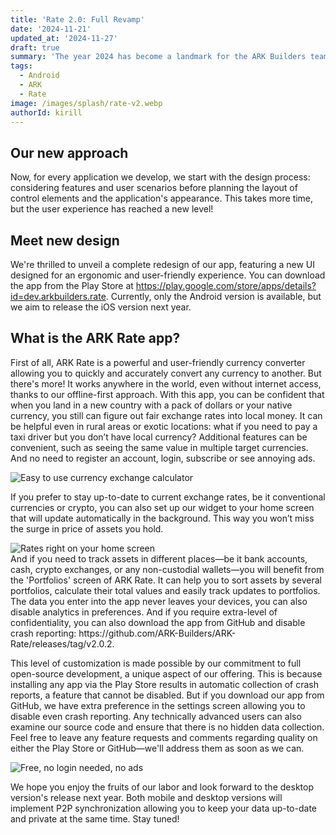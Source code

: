 ```yaml
---
title: 'Rate 2.0: Full Revamp'
date: '2024-11-21'
updated_at: '2024-11-27'
draft: true
summary: 'The year 2024 has become a landmark for the ARK Builders team as we have reached a completely new level, making a leap in all aspects of open-source application development. First, we expanded our team to work not only on mobile apps but also on native apps for desktop and laptop devices running macOS, Linux, and Windows. Second, we have thoroughly focused on the design of our applications, emphasizing not only security and privacy but also ease of use and user satisfaction. As a result of this new approach, we have completely redesigned the Rate app — a currency exchange calculator and private portfolio manager.'
tags:
  - Android
  - ARK
  - Rate
image: /images/splash/rate-v2.webp
authorId: kirill
---
```


## Our new approach

Now, for every application we develop, we start with the design process: considering features and user scenarios before planning the layout of control elements and the application's appearance. This takes more time, but the user experience has reached a new level!

## Meet new design

We're thrilled to unveil a complete redesign of our app, featuring a new UI designed for an ergonomic and user-friendly experience. You can download the app from the Play Store at https://play.google.com/store/apps/details?id=dev.arkbuilders.rate. Currently, only the Android version is available, but we aim to release the iOS version next year.

## What is the ARK Rate app?

First of all, ARK Rate is a powerful and user-friendly currency converter allowing you to quickly and accurately convert any currency to another. But there's more! It works anywhere in the world, even without internet access, thanks to our offline-first approach. With this app, you can be confident that when you land in a new country with a pack of dollars or your native currency, you still can figure out fair exchange rates into local money. It can be helpful even in rural areas or exotic locations: what if you need to pay a taxi driver but you don’t have local currency? Additional features can be convenient, such as seeing the same value in multiple target currencies. And no need to register an account, login, subscribe or see annoying ads.

<div class="flex gap-4 flex-col md:flex-row">
  <img class="max-h-[800px] w-fit my-0" src="/images/apps/rate/blog1.png" alt="Easy to use currency exchange calculator">
  <!-- <img class="max-h-[800px] w-fit my-0" src="/images/apps/rate/offline.png" alt="Works offline anywhere in the world"> -->
</div>

If you prefer to stay up-to-date to current exchange rates, be it conventional currencies or crypto, you can also set up our widget to your home screen that will update automatically in the background. This way you won’t miss the surge in price of assets you hold.

<div class="flex gap-4 flex-col md:flex-row">
<img class="max-h-[800px] w-fit my-0" src="/images/apps/rate/blog2.png" alt="Rates right on your home screen">
<!-- <img class="max-h-[800px] w-fit my-0" src="/images/apps/rate/portfolios.png" alt="Sort assets under multiple portfolios"> -->
</div>

<div class="flex flex-col gap-2 md:flex-row">
<span class="mt-5">
  And if you need to track assets in different places—be it bank accounts, cash, crypto exchanges, or any non-custodial wallets—you will benefit from the 'Portfolios' screen of ARK Rate. It can help you to sort assets by several portfolios, calculate their total values and easily track updates to portfolios. The data you enter into the app never leaves your devices, you can also disable analytics in preferences. And if you require extra-level of confidentiality, you can also download the app from GitHub and disable crash reporting: https://github.com/ARK-Builders/ARK-Rate/releases/tag/v2.0.2.

This level of customization is made possible by our commitment to full open-source development, a unique aspect of our offering. This is because installing any app via the Play Store results in automatic collection of crash reports, a feature that cannot be disabled. But if you download our app from GitHub, we have extra preference in the settings screen allowing you to disable even crash reporting. Any technically advanced users can also examine our source code and ensure that there is no hidden data collection. Feel free to leave any feature requests and comments regarding quality on either the Play Store or GitHub—we'll address them as soon as we can.
</span>

<img class="max-h-[800px] w-fit my-0 md:my-4 rounded-xl" src="/images/apps/rate/no-ads.png" alt="Free, no login needed, no ads">
</div>

We hope you enjoy the fruits of our labor and look forward to the desktop version's release next year. Both mobile and desktop versions will implement P2P synchronization allowing you to keep your data up-to-date and private at the same time. Stay tuned!
